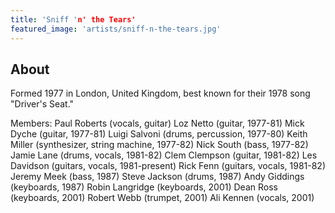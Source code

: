 ```yaml
---
title: 'Sniff 'n' the Tears'
featured_image: 'artists/sniff-n-the-tears.jpg'
---
```


## About

Formed 1977 in London, United Kingdom, best known for their 1978 song "Driver's Seat."

Members: 
Paul Roberts (vocals, guitar)
Loz Netto (guitar, 1977-81)
Mick Dyche (guitar, 1977-81)
Luigi Salvoni (drums, percussion, 1977-80)
Keith Miller (synthesizer, string machine, 1977-82)
Nick South (bass, 1977-82)
Jamie Lane (drums, vocals, 1981-82)
Clem Clempson (guitar, 1981-82)
Les Davidson (guitars, vocals, 1981-present)
Rick Fenn (guitars, vocals, 1981-82)
Jeremy Meek (bass, 1987)
Steve Jackson (drums, 1987)
Andy Giddings (keyboards, 1987)
Robin Langridge (keyboards, 2001)
Dean Ross (keyboards, 2001)
Robert Webb (trumpet, 2001)
Ali Kennen (vocals, 2001)  
 


